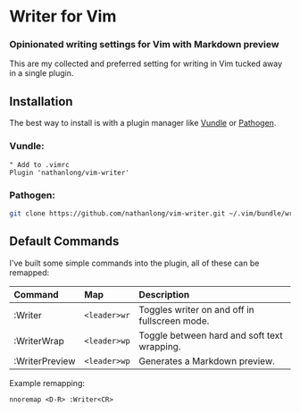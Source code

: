 # Writer for Vim
### Opinionated writing settings for Vim with Markdown preview

This are my collected and preferred setting for writing in Vim tucked away in
a single plugin.

## Installation

The best way to install is with a plugin manager like [Vundle](https://github.com/gmarik/Vundle.vim) or [Pathogen](https://github.com/tpope/vim-pathogen).

### Vundle:

```vim
" Add to .vimrc
Plugin 'nathanlong/vim-writer'
```

### Pathogen:
```bash
git clone https://github.com/nathanlong/vim-writer.git ~/.vim/bundle/writer
```

## Default Commands

I've built some simple commands into the plugin, all of these can be remapped:

| Command | Map | Description |
|:------- |:--- |:----------- |
| :Writer | `<leader>wr` | Toggles writer on and off in fullscreen mode. |
| :WriterWrap | `<leader>wp` | Toggle between hard and soft text wrapping. |
| :WriterPreview | `<leader>wp` | Generates a Markdown preview. |

Example remapping:

```vim
nnoremap <D-R> :Writer<CR>
```
